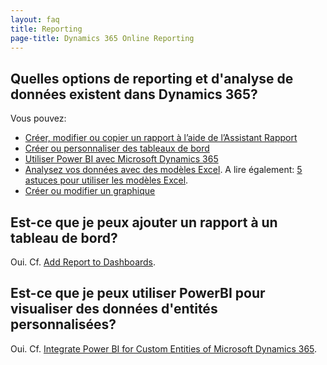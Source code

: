 ```yaml
---
layout: faq
title: Reporting
page-title: Dynamics 365 Online Reporting
---
```


## Quelles options de reporting et d'analyse de données existent dans Dynamics 365?
Vous pouvez:
* [Créer, modifier ou copier un rapport à l’aide de l’Assistant Rapport](https://www.microsoft.com/fr-fr/dynamics/crm-customer-center/create-edit-or-copy-a-report-using-the-report-wizard.aspx)
* [Créer ou personnaliser des tableaux de bord](https://www.microsoft.com/fr-fr/dynamics/crm-customer-center/create-or-customize-dashboards.aspx)
* [Utiliser Power BI avec Microsoft Dynamics 365](https://technet.microsoft.com/fr-fr/library/dn708055.aspx)
* [Analysez vos données avec des modèles Excel](https://www.microsoft.com/fr-fr/dynamics/crm-customer-center/analyze-your-data-with-excel-templates.aspx). A lire également: [5 astuces pour utiliser les modèles Excel](https://us.hitachi-solutions.com/blog/5-tips-using-excel-templates-dynamics-crm/).
* [Créer ou modifier un graphique](https://www.microsoft.com/fr-fr/dynamics/crm-customer-center/create-or-edit-a-chart.aspx)

## Est-ce que je peux ajouter un rapport à un tableau de bord?
Oui. Cf. [Add Report to Dashboards](https://community.dynamics.com/crm/b/powerxrmblog/archive/2016/06/26/add-report-to-dashboards-in-crm-2015-2016).

## Est-ce que je peux utiliser PowerBI pour visualiser des données d'entités personnalisées?
Oui. Cf. [Integrate Power BI for Custom Entities of Microsoft Dynamics 365](https://community.dynamics.com/enterprise/b/zohaibsdynamicsunplug/archive/2017/02/12/integrate-power-bi-for-custom-entities-of-microsoft-dynamics-365).
